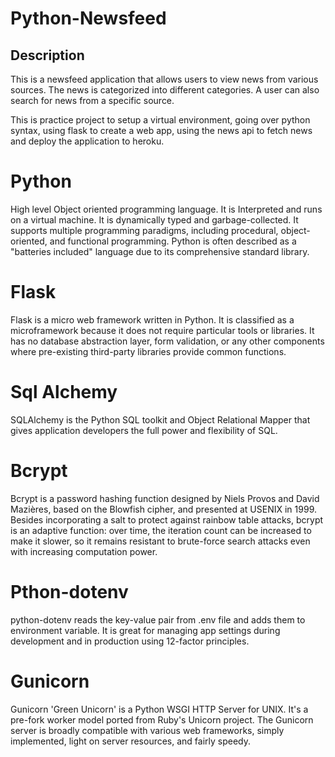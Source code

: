 # Python-Newsfeed

## Description

This is a newsfeed application that allows users to view news from various sources. The news is categorized into different categories. A user can also search for news from a specific source.

This is practice project to setup a virtual environment, going over python syntax, using flask to create a web app, using the news api to fetch news and deploy the application to heroku.

# Python 

High level Object oriented programming language. It is Interpreted and runs on a virtual machine. It is dynamically typed and garbage-collected. It supports multiple programming paradigms, including procedural, object-oriented, and functional programming. Python is often described as a "batteries included" language due to its comprehensive standard library.

# Flask 

Flask is a micro web framework written in Python. It is classified as a microframework because it does not require particular tools or libraries. It has no database abstraction layer, form validation, or any other components where pre-existing third-party libraries provide common functions.

# Sql Alchemy

SQLAlchemy is the Python SQL toolkit and Object Relational Mapper that gives application developers the full power and flexibility of SQL.

# Bcrypt

Bcrypt is a password hashing function designed by Niels Provos and David Mazières, based on the Blowfish cipher, and presented at USENIX in 1999. Besides incorporating a salt to protect against rainbow table attacks, bcrypt is an adaptive function: over time, the iteration count can be increased to make it slower, so it remains resistant to brute-force search attacks even with increasing computation power.

# Pthon-dotenv

python-dotenv reads the key-value pair from .env file and adds them to environment variable. It is great for managing app settings during development and in production using 12-factor principles.

# Gunicorn

Gunicorn 'Green Unicorn' is a Python WSGI HTTP Server for UNIX. It's a pre-fork worker model ported from Ruby's Unicorn project. The Gunicorn server is broadly compatible with various web frameworks, simply implemented, light on server resources, and fairly speedy.

